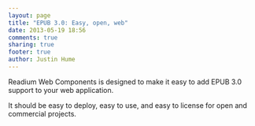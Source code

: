 ```yaml
---
layout: page
title: "EPUB 3.0: Easy, open, web"
date: 2013-05-19 18:56
comments: true
sharing: true
footer: true
author: Justin Hume
---
```


Readium Web Components is designed to make it easy to add EPUB 3.0 support to your web application. 

It should be easy to deploy, easy to use, and easy to license for open and commercial projects.  


